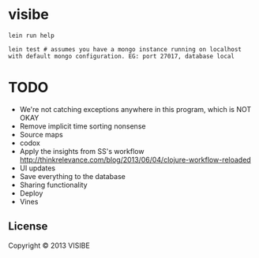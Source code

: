 # visibe

```
lein run help

lein test # assumes you have a mongo instance running on localhost with default mongo configuration. EG: port 27017, database local
```

# TODO

- We're not catching exceptions anywhere in this program, which is NOT OKAY
- Remove implicit time sorting nonsense
- Source maps
- codox
- Apply the insights from SS's workflow http://thinkrelevance.com/blog/2013/06/04/clojure-workflow-reloaded
- UI updates
- Save everything to the database
- Sharing functionality
- Deploy
- Vines

## License

Copyright © 2013 VISIBE